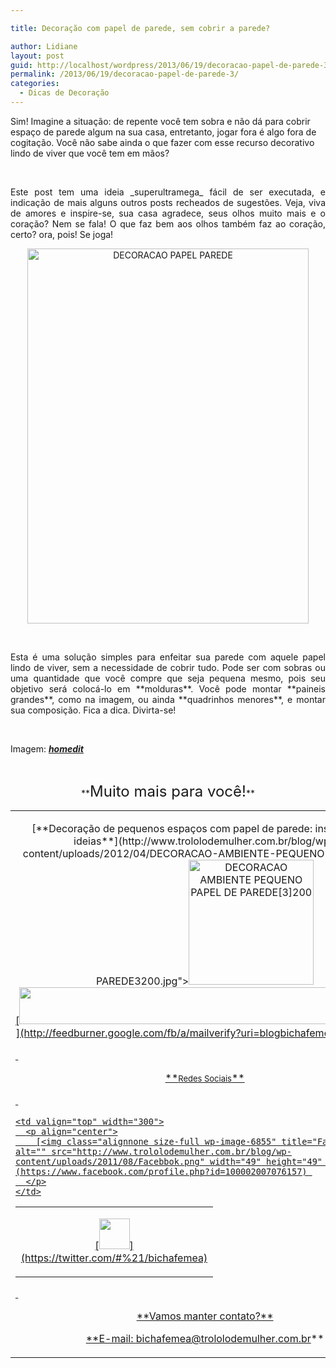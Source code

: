 ```yaml
---

title: Decoração com papel de parede, sem cobrir a parede?

author: Lidiane
layout: post
guid: http://localhost/wordpress/2013/06/19/decoracao-papel-de-parede-3/
permalink: /2013/06/19/decoracao-papel-de-parede-3/
categories:
  - Dicas de Decoração
---
```

Sim! Imagine a situação: de repente você tem sobra e não dá para cobrir espaço de parede algum na sua casa, entretanto, jogar fora é algo fora de cogitação. Você não sabe ainda o que fazer com esse recurso decorativo lindo de viver que você tem em mãos?

&nbsp;

<p align="justify">
  Este post tem uma ideia _superultramega_ fácil de ser executada, e indicação de mais alguns outros posts recheados de sugestões. Veja, viva de amores e inspire-se, sua casa agradece, seus olhos muito mais e o coração? Nem se fala! O que faz bem aos olhos também faz ao coração, certo? ora, pois! Se joga!
</p>

<!--more-->

<p align="center">
  <a href="http://www.trololodemulher.com.br/blog/wp-content/uploads/2013/05/DECORACAO-PAPEL-PAREDE.jpg"><img class="alignnone size-full wp-image-9489" alt="DECORACAO PAPEL PAREDE" src="http://www.trololodemulher.com.br/blog/wp-content/uploads/2013/05/DECORACAO-PAPEL-PAREDE.jpg" width="450" height="600" /></a>
</p>

&nbsp;

<p align="justify">
  Esta é uma solução simples para enfeitar sua parede com aquele papel lindo de viver, sem a necessidade de cobrir tudo. Pode ser com sobras ou uma quantidade que você compre que seja pequena mesmo, pois seu objetivo será colocá-lo em **molduras**. Você pode montar **paineis grandes**, como na imagem, ou ainda **quadrinhos menores**, e montar sua composição. Fica a dica. Divirta-se!
</p>

&nbsp;

Imagem: [**_homedit_**](http://www.homedit.com/) 

&nbsp;

<p align="center">
  **<span style="font-size: x-large;">Muito mais para você!</span>**
</p>

<table width="600" border="0" cellspacing="0" cellpadding="2">
  <tr>
    <td valign="top" width="300">
      <p align="center">
        [**<span style="font-size: medium;">Decoração de pequenos espaços com papel de parede: inspirações e ideias</span>**](http://www.trololodemulher.com.br/blog/wp-content/uploads/2012/04/DECORACAO-AMBIENTE-PEQUENO-PAPEL-DE-PAREDE3200.jpg"><img class="alignnone size-full wp-image-8674" alt="DECORACAO AMBIENTE PEQUENO PAPEL DE PAREDE[3]200" src="http://www.trololodemulher.com.br/blog/wp-content/uploads/2012/04/DECORACAO-AMBIENTE-PEQUENO-PAPEL-DE-PAREDE3200.jpg" width="200" height="200" /></a><br /> <a href="http://www.decoracaodacasa.com/decoracao-papel-de-parede-2/) 
      </p>
    </td>
    
    <td valign="top" width="300">
      <p align="center">
        <a href="http://www.trololodemulher.com.br/blog/wp-content/uploads/2012/04/DECORACAO-PAPEL-DE-PAREDE200.jpg"><img class="alignnone size-full wp-image-8673" alt="DECORACAO PAPEL DE PAREDE200" src="http://www.trololodemulher.com.br/blog/wp-content/uploads/2012/04/DECORACAO-PAPEL-DE-PAREDE200.jpg" width="200" height="200" /></a><br /> <a href="http://www.trololodemulher.com.br/2012/04/11/decoracao-papel-de-parede-2/">**<span style="font-size: medium;">3 ideias criativas de uso do papel de parede… fora da parede!</span>**</a>
      </p>
    </td>
  </tr>
</table>

&nbsp;

&nbsp;

<p align="center">
  [<img class="alignnone size-full wp-image-8451" title="Assine o Bicha Fêmea grátis!" alt="" src="http://www.trololodemulher.com.br/blog/wp-content/uploads/2012/01/rodapé.png" width="600" height="59" />](http://feedburner.google.com/fb/a/mailverify?uri=blogbichafemea&loc=pt_BR) 
</p>

&nbsp;

<p align="center">
  **<span style="font-size: small;">Redes Sociais</span>**
</p>

&nbsp;

<table width="600" border="0" cellspacing="0" cellpadding="2">
  <tr>
    <td valign="top" width="300">
      <p align="center">
        [<img class="alignnone size-full wp-image-6857" title="Twitter" alt="" src="http://www.trololodemulher.com.br/blog/wp-content/uploads/2011/08/Twitter.png" width="49" height="49" />](https://twitter.com/#%21/bichafemea) 
      </p>
    </td>
    
    <td valign="top" width="300">
      <p align="center">
        [<img class="alignnone size-full wp-image-6855" title="Facebook" alt="" src="http://www.trololodemulher.com.br/blog/wp-content/uploads/2011/08/Facebbok.png" width="49" height="49" />](https://www.facebook.com/profile.php?id=100002007076157) 
      </p>
    </td>
  </tr>
</table>

&nbsp;

<p align="center">
  **Vamos manter contato?**
</p>

<p align="center">
  **E-mail: <a href="mailto:bichafemea@trololodemulher.com.br">bichafemea@trololodemulher.com.br</a>**
</p>

<p align="center">